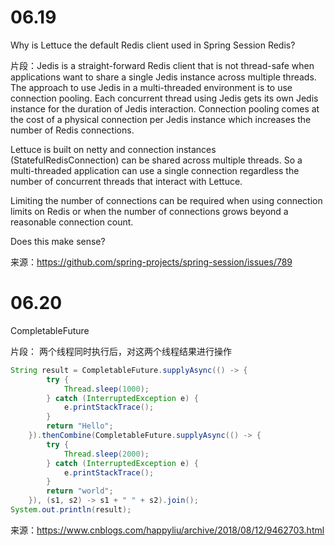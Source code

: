 # 06.19

Why is Lettuce the default Redis client used in Spring Session Redis?

片段：Jedis is a straight-forward Redis client that is not thread-safe when applications want to share a single Jedis instance across multiple threads. The approach to use Jedis in a multi-threaded environment is to use connection pooling. Each concurrent thread using Jedis gets its own Jedis instance for the duration of Jedis interaction. Connection pooling comes at the cost of a physical connection per Jedis instance which increases the number of Redis connections.

Lettuce is built on netty and connection instances (StatefulRedisConnection) can be shared across multiple threads. So a multi-threaded application can use a single connection
regardless the number of concurrent threads that interact with Lettuce.

Limiting the number of connections can be required when using connection limits on Redis or when the number of connections grows beyond a reasonable connection count.

Does this make sense?

来源：https://github.com/spring-projects/spring-session/issues/789

# 06.20

CompletableFuture

片段：
两个线程同时执行后，对这两个线程结果进行操作  
```java
String result = CompletableFuture.supplyAsync(() -> {
        try {
            Thread.sleep(1000);
        } catch (InterruptedException e) {
            e.printStackTrace();
        }
        return "Hello";
    }).thenCombine(CompletableFuture.supplyAsync(() -> {
        try {
            Thread.sleep(2000);
        } catch (InterruptedException e) {
            e.printStackTrace();
        }
        return "world";
    }), (s1, s2) -> s1 + " " + s2).join();
System.out.println(result);
```

来源：https://www.cnblogs.com/happyliu/archive/2018/08/12/9462703.html

